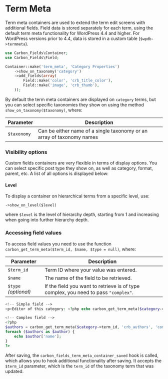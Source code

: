 # Term Meta

Term meta containers are used to extend the term edit screens with additional fields. Field data is stored separately for each term, using the default term meta functionality for WordPress 4.4 and higher. For WordPress versions prior to 4.4, data is stored in a custom table (`$wpdb->termmeta`).

```php
use Carbon_Fields\Container;
use Carbon_Fields\Field;

Container::make('term_meta', 'Category Properties')
	->show_on_taxonomy('category')
	->add_fields(array(
		Field::make('color', 'crb_title_color'),
		Field::make('image', 'crb_thumb'),
	));
```

By default the term meta containers are displayed on `category` terms, but you can select specific taxonomies they show on using the method `show_on_taxonomy($taxonomy)`, where:

| Parameter | Description                                                           |
| --------- | --------------------------------------------------------------------- |
| `$taxonomy` | Can be either name of a single taxonomy or an array of taxonomy names |

### Visibility options

Custom fields containers are very flexible in terms of display options. You can select specific post type they show on, as well as category, format, parent, etc. A list of all options is displayed below:

#### Level

To display a container on hierarchical terms from a specific level, use:

`->show_on_level($level)`

where `$level` is the level of hierarchy depth, starting from 1 and increasing when going into further hierarchy depth.

### Accessing field values

To access field values you need to use the function `carbon_get_term_meta($term_id, $name, $type = null)`, where:

| Parameter            | Description                                                                         |
| -------------------- | ----------------------------------------------------------------------------------- |
| `$term_id`           | Term ID where your value was entered.                                               |
| `$name`              | The name of the field to be retrieved.                                              |
| `$type` *(optional)* | If the field you want to retrieve is of type complex, you need to pass `"complex"`. |

```php
<!-- Simple field -->
<p>Editor of this category: <?php echo carbon_get_term_meta($category->term_id, 'crb_editor'); ?></p>

<!-- Complex field -->
<?php 
$authors = carbon_get_term_meta($category->term_id, 'crb_authors', 'complex');
foreach ($authors as $author) {
	echo $author['name'];
}
?>
```

After saving, the `carbon_fields_term_meta_container_saved` hook is called, which allows you to hook additional functionality after saving. It accepts the `$term_id` parameter, which is the `term_id` of the taxonomy term that was updated.